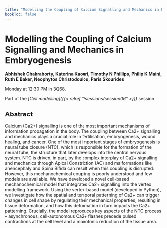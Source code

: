 ```yaml
---
title: "Modelling the Coupling of Calcium Signalling and Mechanics in Embryogenesis"
bookToc: false
---
```


# Modelling the Coupling of Calcium Signalling and Mechanics in Embryogenesis

**Abhishek Chakraborty, Katerina Kaouri, Timothy N Phillips, Philip K Maini, Ruth E Baker, Neophytos Christodoulou, Paris Skourides**

Monday at 12:30 PM in 3Q68.

Part of the *[Cell modelling]({{< relref "/sessions/session06" >}})* session.

## Abstract

Calcium (Ca2+) signalling is one of the most important mechanisms of information propagation in the body. The coupling between Ca2+ signalling and mechanics plays a crucial role in fertilisation, embryogenesis, wound healing, and cancer. One of the most important stages of embryogenesis is neural tube closure (NTC), which is responsible for the formation of the neural tube, the structure that later develops into the central nervous system. NTC is driven, in part, by the complex interplay of Ca2+ signalling and mechanics through Apical Constriction (AC) and malformations like anencephaly and Spina Bifida can result when this coupling is disrupted. However, this mechanochemical coupling is poorly understood and few models are available. We have developed a novel cell-based mechanochemical model that integrates Ca2+ signalling into the vertex modelling framework. Using the vertex-based model (developed in Python), we investigate how the spatial and temporal patterning of Ca2+ can trigger changes in cell shape by regulating their mechanical properties, resulting in tissue deformation, and how this deformation in turn impacts the Ca2+ patterning. Crucially, the model reproduces key aspects of the NTC process – asynchronous, cell-autonomous Ca2+ flashes precede pulsed contractions at the cell level and a monotonic reduction of the tissue area.


